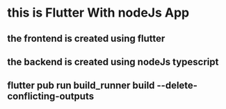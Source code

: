 # this is Flutter With nodeJs App

## the frontend is created using flutter

## the backend is created using nodeJs typescript

## flutter pub run build_runner build --delete-conflicting-outputs
